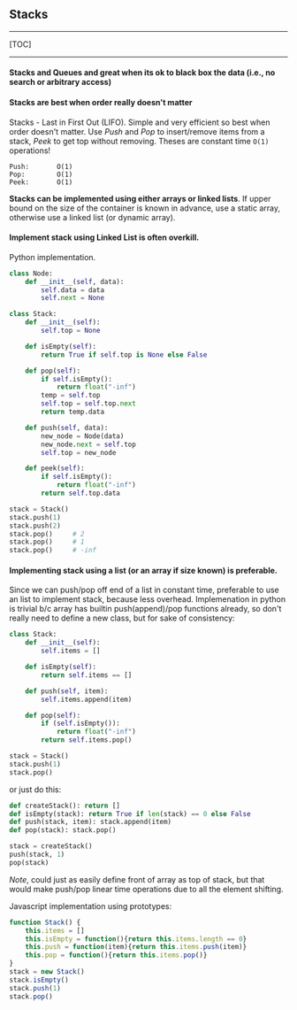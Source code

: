 <h2>Stacks</h2>

---

[TOC]

---

#### Stacks and Queues and great when its ok to black box the data (i.e., no search or arbitrary access)

#### Stacks are best when order really doesn't matter 

Stacks - Last in First Out (LIFO). Simple and very efficient so best when order doesn't matter. Use *Push* and *Pop* to insert/remove items from a stack, *Peek* to get top without removing. Theses are constant time `O(1)` operations!

```
Push:       O(1) 
Pop:        O(1)
Peek:       O(1)
```

**Stacks can be implemented using either arrays or linked lists**. If upper bound on the size of the container is known in advance, use a static array, otherwise use a linked list (or dynamic array).

#### Implement stack using Linked List is often overkill.

Python implementation.

```py
class Node:
    def __init__(self, data):
        self.data = data
        self.next = None

class Stack:
    def __init__(self):
        self.top = None

    def isEmpty(self):
        return True if self.top is None else False

    def pop(self):
        if self.isEmpty():
            return float("-inf") 
        temp = self.top
        self.top = self.top.next
        return temp.data

    def push(self, data):
        new_node = Node(data)
        new_node.next = self.top
        self.top = new_node

    def peek(self):
        if self.isEmpty():
            return float("-inf")
        return self.top.data

stack = Stack()
stack.push(1)
stack.push(2)
stack.pop()     # 2
stack.pop()     # 1
stack.pop()     # -inf
```

#### Implementing stack using a list (or an array if size known) is preferable.

Since we can push/pop off end of a list in constant time, preferable to use an list to implement stack, because less overhead. Implemenation in python is trivial b/c array has builtin push(append)/pop functions already, so don't really need to define a new class, but for sake of consistency:

```py
class Stack:
    def __init__(self):
        self.items = []

    def isEmpty(self):
        return self.items == []

    def push(self, item):
        self.items.append(item)

    def pop(self):
        if (self.isEmpty()):
            return float("-inf")
        return self.items.pop()

stack = Stack()
stack.push(1)
stack.pop()
```

or just do this:

```py
def createStack(): return []
def isEmpty(stack): return True if len(stack) == 0 else False
def push(stack, item): stack.append(item)
def pop(stack): stack.pop()

stack = createStack()
push(stack, 1)
pop(stack)
```

*Note*, could just as easily define front of array as top of stack, but that would make push/pop linear time operations due to all the element shifting.

Javascript implementation using prototypes:

```js
function Stack() {
    this.items = []
    this.isEmpty = function(){return this.items.length == 0}
    this.push = function(item){return this.items.push(item)}
    this.pop = function(){return this.items.pop()}
}
stack = new Stack()
stack.isEmpty()
stack.push(1)
stack.pop()
```

